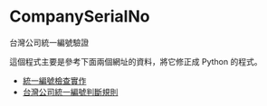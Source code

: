 # CompanySerialNo
台灣公司統一編號驗證

這個程式主要是參考下面兩個網址的資料，將它修正成 Python 的程式。

* [統一編號檢查實作](http://www.skrnet.com/skrjs/demo/js0161.htm?NUM=00000000)
* [台灣公司統一編號判斷規則](https://gist.github.com/kaochenlong/1889703)
